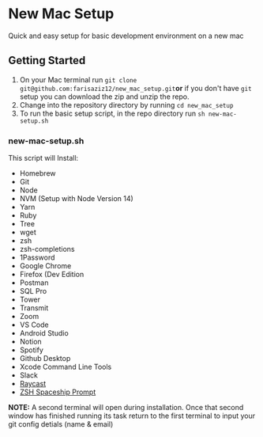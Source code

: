 # New Mac Setup

Quick and easy setup for basic development environment on a new mac

## Getting Started

1. On your Mac terminal run `git clone git@github.com:farisaziz12/new_mac_setup.git`**or** if you don't have `git` setup you can download the zip and unzip the repo.
2. Change into the repository directory by running `cd new_mac_setup`
3. To run the basic setup script, in the repo directory run `sh new-mac-setup.sh`

### new-mac-setup.sh

This script will Install:

- Homebrew
- Git
- Node
- NVM (Setup with Node Version 14)
- Yarn
- Ruby
- Tree
- wget
- zsh
- zsh-completions
- 1Password
- Google Chrome
- Firefox (Dev Edition
- Postman
- SQL Pro
- Tower
- Transmit
- Zoom
- VS Code
- Android Studio
- Notion
- Spotify
- Github Desktop
- Xcode Command Line Tools
- Slack
- [Raycast](https://raycast.com/)
- [ZSH Spaceship Prompt](https://github.com/denysdovhan/spaceship-prompt/)

**NOTE:** A second terminal will open during installation. Once that second window has finished running its task return to the first terminal to input your git config detials (name & email)
